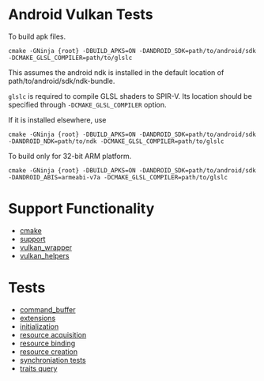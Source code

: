 # Android Vulkan Tests

To build apk files.

```
cmake -GNinja {root} -DBUILD_APKS=ON -DANDROID_SDK=path/to/android/sdk -DCMAKE_GLSL_COMPILER=path/to/glslc
```

This assumes the android ndk is installed in the default location of
path/to/android/sdk/ndk-bundle.

`glslc` is required to compile GLSL shaders to SPIR-V. Its location should be
specified through `-DCMAKE_GLSL_COMPILER` option.

If it is installed elsewhere, use
```
cmake -GNinja {root} -DBUILD_APKS=ON -DANDROID_SDK=path/to/android/sdk -DANDROID_NDK=path/to/ndk -DCMAKE_GLSL_COMPILER=path/to/glslc
```

To build only for 32-bit ARM platform.
```
cmake -GNinja {root} -DBUILD_APKS=ON -DANDROID_SDK=path/to/android/sdk -DANDROID_ABIS=armeabi-v7a -DCMAKE_GLSL_COMPILER=path/to/glslc
```

# Support Functionality
- [cmake](cmake/README.md)
- [support](support/README.md)
- [vulkan_wrapper](vulkan_wrapper/README.md)
- [vulkan_helpers](vulkan_helpers/README.md)

# Tests
- [command_buffer](command_buffer_tests/README.md)
- [extensions](extension_tests/README.md)
- [initialization](initialization_tests/README.md)
- [resource acquisition](resource_acquisition_tests/README.md)
- [resource binding](resource_binding_tests/README.md)
- [resource creation](resource_creation_tests/README.md)
- [synchroniation tests](synchroniation_test/README.md)
- [traits query](traits_query_tests/README.md)
